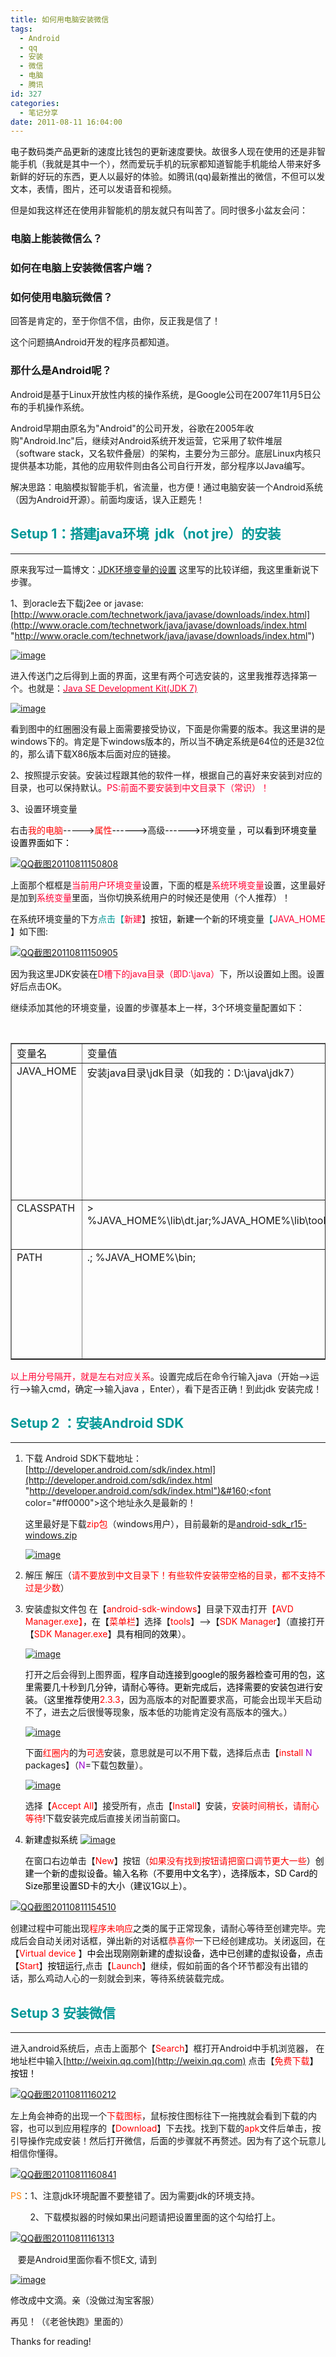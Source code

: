 ```yaml
---
title: 如何用电脑安装微信
tags:
  - Android
  - qq
  - 安装
  - 微信
  - 电脑
  - 腾讯
id: 327
categories:
  - 笔记分享
date: 2011-08-11 16:04:00
---
```


电子数码类产品更新的速度比钱包的更新速度要快。故很多人现在使用的还是非智能手机（我就是其中一个），然而爱玩手机的玩家都知道智能手机能给人带来好多新鲜的好玩的东西，更人以最好的体验。如腾讯(qq)最新推出的微信，不但可以发文本，表情，图片，还可以发语音和视频。   

但是如我这样还在使用非智能机的朋友就只有叫苦了。同时很多小盆友会问：

### 电脑上能装微信么？

### 如何在电脑上安装微信客户端？

### 如何使用电脑玩微信？

回答是肯定的，至于你信不信，由你，反正我是信了！

这个问题搞Android开发的程序员都知道。

### 那什么是Android呢？

Android是基于Linux开放性内核的操作系统，是Google公司在2007年11月5日公布的手机操作系统。

Android早期由原名为&quot;Android&quot;的公司开发，谷歌在2005年收购&quot;Android.Inc&quot;后，继续对Android系统开发运营，它采用了软件堆层（software stack，又名软件叠层）的架构，主要分为三部分。底层Linux内核只提供基本功能，其他的应用软件则由各公司自行开发，部分程序以Java编写。

解决思路：电脑模拟智能手机，省流量，也方便！通过电脑安装一个Android系统（因为Android开源）。前面均废话，误入正题先！

## <font color="#009797">Setup 1：搭建java环境&#160; jdk（not jre）的安装</font>

* * *

原来我写过一篇博文：[JDK环境变量的设置](http://hi.baidu.com/yuanljuan/blog/item/9681520b02a6d71194ca6bca.html) 这里写的比较详细，我这里重新说下步骤。

1、到oracle去下载j2ee or javase:&#160; [http://www.oracle.com/technetwork/java/javase/downloads/index.html](http://www.oracle.com/technetwork/java/javase/downloads/index.html "http://www.oracle.com/technetwork/java/javase/downloads/index.html")

[![image](http://www.vkilo.com/wp-content/uploads/2011/11/image_thumb6.png "image")](http://www.vkilo.com/wp-content/uploads/2011/11/image6.png)

进入传送门之后得到上面的界面，这里有两个可选安装的，这里我推荐选择第一个。也就是：[<font color="#ff0033">Java SE Development Kit(JDK 7)</font>](http://www.oracle.com/technetwork/java/javase/downloads/jdk-7u1-download-513651.html)

[![image](http://www.vkilo.com/wp-content/uploads/2011/11/image_thumb7.png "image")](http://www.vkilo.com/wp-content/uploads/2011/11/image7.png)

看到图中的红圈圈没有最上面需要接受协议，下面是你需要的版本。我这里讲的是windows下的。肯定是下windows版本的，所以当不确定系统是64位的还是32位的，那么请下载X86版本后面对应的链接。

2、按照提示安装。安装过程跟其他的软件一样，根据自己的喜好来安装到对应的目录，也可以保持默认。<font color="#ff0033">PS:前面不要安装到中文目录下（常识）！</font>

3、设置环境变量

右击<font color="#ff0000">我的电脑</font>-----&gt;<font color="#ff0000">属性</font><font color="#000000">------&gt;</font>高级<font color="#000000">------&gt;</font>环境变量 <font color="#000000">，可以看到环境变量设置界面如下：</font>

[![QQ截图20110811150808](http://www.vkilo.com/wp-content/uploads/2011/08/QQ20110811150808_thumb.png "QQ截图20110811150808")](http://www.vkilo.com/wp-content/uploads/2011/08/QQ20110811150808.png)

上面那个框框是<font color="#ff0033">当前用户环境变量</font>设置，下面的框是<font color="#ff0033">系统环境变量</font>设置，这里最好是加到<font color="#ff0033">系统变量</font>里面，当你切换系统用户的时候还是使用（个人推荐）！

在系统环境变量的下方<font color="#009797">点击【</font><font color="#ff0033">新建</font>】按钮<font color="#000000">，</font><font color="#000000">新建一个</font>新的环境变量<font color="#009797">【</font><font color="#ff0033">JAVA_HOME</font> 】如下图:

[![QQ截图20110811150905](http://www.vkilo.com/wp-content/uploads/2011/08/QQ20110811150905_thumb.png "QQ截图20110811150905")](http://www.vkilo.com/wp-content/uploads/2011/08/QQ20110811150905.png)

因为我这里JDK安装在<font color="#ff0033">D槽下的java目录（即D:\java）</font>下，所以设置如上图。设置好后点击OK。

继续添加其他的环境变量，设置的步骤基本上一样，3个环境变量配置如下：

&#160;
  <table border="1" cellspacing="0" cellpadding="2" width="650"><tbody>     <tr>       <td valign="top" width="90">变量名</td>        <td valign="top" width="311">变量值</td>        <td valign="top" width="325">说明</td>     </tr>      <tr>       <td valign="top" width="90">JAVA_HOME </td>        <td valign="top" width="311">安装java目录\jdk目录（如我的：D:\java\jdk7）</td>        <td valign="top" width="325">即你安装jdk所在的位置，需自己修改</td>     </tr>      <tr>       <td valign="top" width="90">CLASSPATH</td>        <td valign="top" width="311">         > %JAVA_HOME%\lib\dt.jar;%JAVA_HOME%\lib\tools.jar;%JAVA_HOME%\lib       </td>        <td valign="top" width="325">直接新建即可</td>     </tr>      <tr>       <td valign="top" width="90">PATH&#160;&#160;&#160; </td>        <td valign="top" width="311">.; %JAVA_HOME%\bin;</td>        <td valign="top" width="325">修改原有的，把这段代码加前面</td>     </tr>   </tbody></table>  

<font color="#ff0033">以上用分号隔开，就是左右对应关系</font>。设置完成后在命令行输入java（开始——&gt;运行——&gt;输入cmd，确定——&gt;输入java ，Enter），看下是否正确！到此jdk 安装完成！

## <font color="#009797">Setup 2 ：安装Android SDK</font>

* * *

1.  下载
    Android SDK下载地址：[http://developer.android.com/sdk/index.html](http://developer.android.com/sdk/index.html "http://developer.android.com/sdk/index.html")&#160;<font color="#ff0000">这个地址永久是最新的！</font>

    这里最好是下载<font color="#ff0000">zip包</font>（windows用户），目前最新的是[android-sdk_r15-windows.zip](http://dl.google.com/android/android-sdk_r15-windows.zip)

    [![image](http://www.vkilo.com/wp-content/uploads/2011/11/image_thumb8.png "image")](http://www.vkilo.com/wp-content/uploads/2011/11/image8.png)
2.  解压
    解压（<font color="#ff0000">请不要放到中文目录下！有些软件安装带空格的目录，都不支持不过是少数</font>）
3.  安装虚拟文件包
    在【<font color="#ff0000">android-sdk-windows</font>】目录下双击打开<font color="#ff0000">【AVD Manager.exe】</font><font color="#000000">，在【</font><font color="#ff0000">菜单栏</font>】选择【<font color="#ff0000">tools</font>】——&gt;【<font color="#ff0000">SDK Manager</font>】（直接打开【<font color="#ff0000">SDK Manager.exe</font>】<font color="#000000">具有相同的效果</font>）。

    [![image](http://www.vkilo.com/wp-content/uploads/2011/11/image_thumb9.png "image")](http://www.vkilo.com/wp-content/uploads/2011/11/image9.png)

    打开之后会得到上图界面，<font color="#000000">程序自动连接到google的服务器检查可用的包，这里需要几十秒到几分钟，请耐心等待。更新完成后，选择需要的安装包进行安装。（这里推荐使用</font><font color="#ff0000">2.3.3</font>，因为高版本的对配置要求高，可能会出现半天启动不了，进去之后很慢等现象，版本低的功能肯定没有高版本的强大。）

    [![image](http://www.vkilo.com/wp-content/uploads/2011/11/image_thumb10.png "image")](http://www.vkilo.com/wp-content/uploads/2011/11/image10.png)

    下面<font color="#ff0000">红圈内</font>的为<font color="#ff0000">可选</font>安装，意思就是可以不用下载，选择后点击【<font color="#ff0000">install </font><font color="#9b00d3">N</font> packages】（<font color="#9b00d3">N</font>=下载包数量）。

    [![image](http://www.vkilo.com/wp-content/uploads/2011/11/image_thumb11.png "image")](http://www.vkilo.com/wp-content/uploads/2011/11/image11.png)

    选择【<font color="#ff0000">Accept All</font>】接受所有，点击【<font color="#ff0000">Install</font>】安装，<font color="#ff0000">安装时间稍长，请耐心等待</font>!下载安装完成后直接关闭当前窗口。
4.  <font color="#000000">新建虚拟系统</font>
    [![image](http://www.vkilo.com/wp-content/uploads/2011/11/image_thumb12.png "image")](http://www.vkilo.com/wp-content/uploads/2011/11/image12.png)

    在窗口右边单击【<font color="#ff0000">New</font>】按钮（<font color="#ff0000">如果没有找到按钮请把窗口调节更大一些</font>）<font color="#000000">创建一个新的虚拟设备。输入名称（不要用中文名字），选择版本，SD Card的Size那里设置SD卡的大小（建议1G以上）。</font>  

[![QQ截图20110811154510](http://www.vkilo.com/wp-content/uploads/2011/08/QQ20110811154510_thumb.png "QQ截图20110811154510")](http://www.vkilo.com/wp-content/uploads/2011/08/QQ20110811154510.png)

创建过程中可能出现<font color="#ff0000">程序未响应</font>之类的属于正常现象，请耐心等待至创建完毕。完成后会自动关闭对话框，弹出新的对话框<font color="#ff0000">恭喜你</font>一下已经创建成功。关闭返回，在【<font color="#ff0000">Virtual device </font>】<font color="#000000">中会出现刚刚新建的虚拟设备，选中已创建的虚拟设备，点击【</font><font color="#ff0000">Start</font>】<font color="#000000">按钮运行,</font>点击【<font color="#ff0000">Launch</font>】继续，假如前面的各个环节都没有出错的话，那么鸡动人心的一刻就会到来，等待系统装载完成。

## <font color="#009797">Setup 3 安装微信</font>

* * *

进入android系统后，点击上面那个【<font color="#ff0000">Search</font>】框打开Android中手机浏览器， 在地址栏中输入[http://weixin.qq.com](http://weixin.qq.com) 点击【<font color="#ff0000">免费下载</font><font color="#000000">】按钮！</font>

[![QQ截图20110811160212](http://www.vkilo.com/wp-content/uploads/2011/08/QQ20110811160212_thumb.png "QQ截图20110811160212")](http://www.vkilo.com/wp-content/uploads/2011/08/QQ20110811160212.png)

左上角会神奇的出现一个<font color="#ff0000">下载图标</font>，鼠标按住图标往下一拖拽就会看到下载的内容，也可以到应用程序的【<font color="#ff0000">Download</font>】下去找。找到下载的<font color="#ff0000">apk</font>文件后单击，按引导操作完成安装！然后打开微信，后面的步骤就不再赘述。因为有了这个玩意儿相信你懂得。

[![QQ截图20110811160841](http://www.vkilo.com/wp-content/uploads/2011/08/QQ20110811160841_thumb.png "QQ截图20110811160841")](http://www.vkilo.com/wp-content/uploads/2011/08/QQ20110811160841.png)

<font color="#ff8000">PS</font>：1、注意jdk环境配置不要整错了。因为需要jdk的环境支持。

&#160;&#160;&#160;&#160;&#160;&#160;&#160; 2、下载模拟器的时候如果出问题请把设置里面的这个勾给打上。

[![QQ截图20110811161313](http://www.vkilo.com/wp-content/uploads/2011/08/QQ20110811161313_thumb.png "QQ截图20110811161313")](http://www.vkilo.com/wp-content/uploads/2011/08/QQ20110811161313.png)

&#160;&#160; 要是Android里面你看不惯E文, 请到

[![image](http://www.vkilo.com/wp-content/uploads/2011/08/image_thumb.png "image")](http://www.vkilo.com/wp-content/uploads/2011/08/image.png)

修改成中文滴。亲（没做过淘宝客服）

再见！（《老爸快跑》里面的）

Thanks for reading!